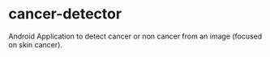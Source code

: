 # cancer-detector
Android Application to detect cancer or non cancer from an image (focused on skin cancer).
